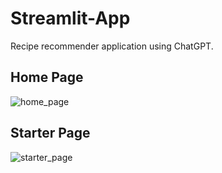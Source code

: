 # Streamlit-App
Recipe recommender application using ChatGPT.

## Home Page
![home_page](https://user-images.githubusercontent.com/65450011/232420572-6ee2c0b4-ddf8-4151-80ea-d19968f639cb.png)
## Starter Page
![starter_page](https://user-images.githubusercontent.com/65450011/232420575-c014baea-056b-44c8-b2d8-49effcd8b891.png)
